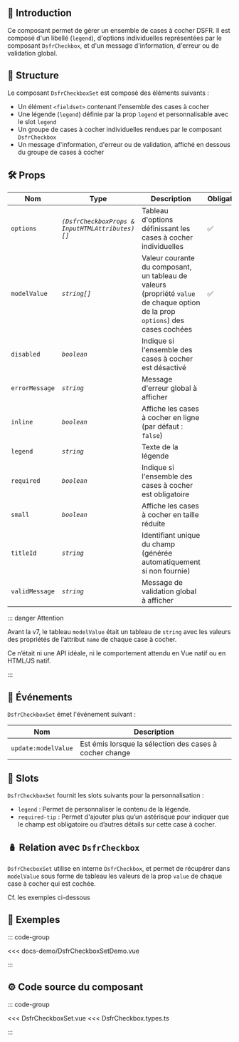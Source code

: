 ## 🌟 Introduction

Ce composant permet de gérer un ensemble de cases à cocher DSFR. Il est composé d'un libellé (`legend`), d'options individuelles représentées par le composant `DsfrCheckbox`, et d'un message d'information, d'erreur ou de validation global.

## 📐 Structure

Le composant `DsfrCheckboxSet` est composé des éléments suivants :

- Un élément `<fieldset>` contenant l'ensemble des cases à cocher
- Une légende (`legend`) définie par la prop `legend` et personnalisable avec le slot `legend`
- Un groupe de cases à cocher individuelles rendues par le composant `DsfrCheckbox`
- Un message d'information, d'erreur ou de validation, affiché en dessous du groupe de cases à cocher

## 🛠️ Props

| Nom                   | Type                                    | Description                                                   | Obligatoire |
|-----------------------|-------------------------------------------|----------------------------------------------------------------|--------------|
| `options`               | *`(DsfrCheckboxProps & InputHTMLAttributes)[]`* | Tableau d'options définissant les cases à cocher individuelles   | ✅           |
| `modelValue`            | *`string[]`*                                | Valeur courante du composant, un tableau de valeurs (propriété `value` de chaque option de la prop `options`) des cases cochées | ✅           |
| `disabled`              | *`boolean`*                                | Indique si l'ensemble des cases à cocher est désactivé           |           |
| `errorMessage`         | *`string`*                                 | Message d'erreur global à afficher                             |           |
| `inline`                | *`boolean`*                                | Affiche les cases à cocher en ligne (par défaut : `false`)            |           |
| `legend`                | *`string`*                                 | Texte de la légende                                             |           |
| `required`              | *`boolean`*                                | Indique si l'ensemble des cases à cocher est obligatoire          |           |
| `small`                 | *`boolean`*                                | Affiche les cases à cocher en taille réduite                     |           |
| `titleId`               | *`string`*                                 | Identifiant unique du champ (générée automatiquement si non fournie) |           |
| `validMessage`         | *`string`*                                 | Message de validation global à afficher                         |           |

::: danger Attention

Avant la v7, le tableau `modelValue` était un tableau de `string` avec les valeurs des propriétés de l’attribut `name` de chaque case à cocher.

Ce n’était ni une API idéale, ni le comportement attendu en Vue natif ou en HTML/JS natif.

:::

## 📡 Événements

`DsfrCheckboxSet` émet l'événement suivant :

| Nom                  | Description                                         |
|-----------------------|----------------------------------------------------|
| `update:modelValue`   | Est émis lorsque la sélection des cases à cocher change  |

## 🧩 Slots

`DsfrCheckboxSet` fournit les slots suivants pour la personnalisation :

- `legend` : Permet de personnaliser le contenu de la légende.
- `required-tip` : Permet d'ajouter plus qu’un astérisque pour indiquer que le champ est obligatoire ou d’autres détails sur cette case à cocher.

## 🪆 Relation avec `DsfrCheckbox`

`DsfrChecboxSet` utilise en interne `DsfrCheckbox`, et permet de récupérer dans `modelValue` sous forme de tableau les valeurs de la prop `value` de chaque case à cocher qui est cochée.

Cf. les exemples ci-dessous

## 📝 Exemples

::: code-group

<Story data-title="Démo" min-h="1500px">
  <DsfrCheckboxSetDemo />
</Story>

<<< docs-demo/DsfrCheckboxSetDemo.vue

:::

## ⚙️ Code source du composant

::: code-group

<<< DsfrCheckboxSet.vue
<<< DsfrCheckbox.types.ts

:::

<script setup>
import DsfrCheckboxSetDemo from './docs-demo/DsfrCheckboxSetDemo.vue'
</script>
